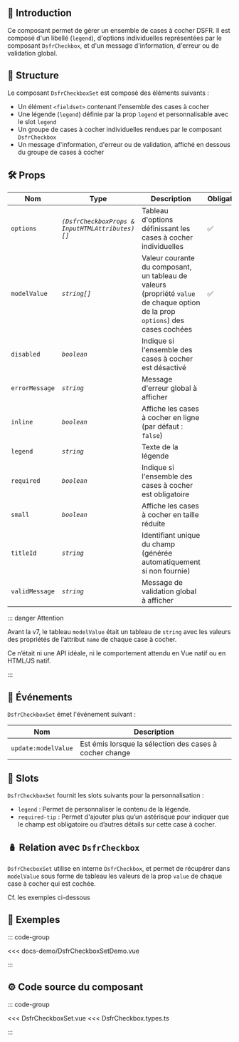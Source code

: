 ## 🌟 Introduction

Ce composant permet de gérer un ensemble de cases à cocher DSFR. Il est composé d'un libellé (`legend`), d'options individuelles représentées par le composant `DsfrCheckbox`, et d'un message d'information, d'erreur ou de validation global.

## 📐 Structure

Le composant `DsfrCheckboxSet` est composé des éléments suivants :

- Un élément `<fieldset>` contenant l'ensemble des cases à cocher
- Une légende (`legend`) définie par la prop `legend` et personnalisable avec le slot `legend`
- Un groupe de cases à cocher individuelles rendues par le composant `DsfrCheckbox`
- Un message d'information, d'erreur ou de validation, affiché en dessous du groupe de cases à cocher

## 🛠️ Props

| Nom                   | Type                                    | Description                                                   | Obligatoire |
|-----------------------|-------------------------------------------|----------------------------------------------------------------|--------------|
| `options`               | *`(DsfrCheckboxProps & InputHTMLAttributes)[]`* | Tableau d'options définissant les cases à cocher individuelles   | ✅           |
| `modelValue`            | *`string[]`*                                | Valeur courante du composant, un tableau de valeurs (propriété `value` de chaque option de la prop `options`) des cases cochées | ✅           |
| `disabled`              | *`boolean`*                                | Indique si l'ensemble des cases à cocher est désactivé           |           |
| `errorMessage`         | *`string`*                                 | Message d'erreur global à afficher                             |           |
| `inline`                | *`boolean`*                                | Affiche les cases à cocher en ligne (par défaut : `false`)            |           |
| `legend`                | *`string`*                                 | Texte de la légende                                             |           |
| `required`              | *`boolean`*                                | Indique si l'ensemble des cases à cocher est obligatoire          |           |
| `small`                 | *`boolean`*                                | Affiche les cases à cocher en taille réduite                     |           |
| `titleId`               | *`string`*                                 | Identifiant unique du champ (générée automatiquement si non fournie) |           |
| `validMessage`         | *`string`*                                 | Message de validation global à afficher                         |           |

::: danger Attention

Avant la v7, le tableau `modelValue` était un tableau de `string` avec les valeurs des propriétés de l’attribut `name` de chaque case à cocher.

Ce n’était ni une API idéale, ni le comportement attendu en Vue natif ou en HTML/JS natif.

:::

## 📡 Événements

`DsfrCheckboxSet` émet l'événement suivant :

| Nom                  | Description                                         |
|-----------------------|----------------------------------------------------|
| `update:modelValue`   | Est émis lorsque la sélection des cases à cocher change  |

## 🧩 Slots

`DsfrCheckboxSet` fournit les slots suivants pour la personnalisation :

- `legend` : Permet de personnaliser le contenu de la légende.
- `required-tip` : Permet d'ajouter plus qu’un astérisque pour indiquer que le champ est obligatoire ou d’autres détails sur cette case à cocher.

## 🪆 Relation avec `DsfrCheckbox`

`DsfrChecboxSet` utilise en interne `DsfrCheckbox`, et permet de récupérer dans `modelValue` sous forme de tableau les valeurs de la prop `value` de chaque case à cocher qui est cochée.

Cf. les exemples ci-dessous

## 📝 Exemples

::: code-group

<Story data-title="Démo" min-h="1500px">
  <DsfrCheckboxSetDemo />
</Story>

<<< docs-demo/DsfrCheckboxSetDemo.vue

:::

## ⚙️ Code source du composant

::: code-group

<<< DsfrCheckboxSet.vue
<<< DsfrCheckbox.types.ts

:::

<script setup>
import DsfrCheckboxSetDemo from './docs-demo/DsfrCheckboxSetDemo.vue'
</script>
